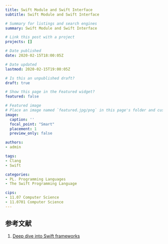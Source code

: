 ```yaml
---
title: Swift Module and Swift Interface
subtitle: Swift Module and Swift Interface

# Summary for listings and search engines
summary: Swift Module and Swift Interface

# Link this post with a project
projects: []

# Date published
date: 2020-02-15T18:00:05Z

# Date updated
lastmod: 2020-02-15T19:00:05Z

# Is this an unpublished draft?
draft: true

# Show this page in the Featured widget?
featured: false

# Featured image
# Place an image named `featured.jpg/png` in this page's folder and customize its options here.
image:
  caption: ''
  focal_point: "Smart"
  placement: 1
  preview_only: false

authors:
- admin

tags:
- Clang
- Swift

categories:
- PL. Programming Languages
- The Swift Programming Language

cips: 
- 11.07 Computer Science 
- 11.0701 Computer Science
---
```



## 参考文献

1. [Deep dive into Swift frameworks](https://theswiftdev.com/deep-dive-into-swift-frameworks/)
